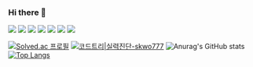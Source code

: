 ### Hi there 👋

<img src="https://img.shields.io/badge/html5-E34F26?style=flat&logo=html5&logoColor=white"/> <img src="https://img.shields.io/badge/html5-E34F26?style=flat&logo=TypeScript&logoColor=white"/>
<img src="https://img.shields.io/badge/TypeScript-3178C6?style=flat&logo=TypeScript&logoColor=white"/>
<img src="https://img.shields.io/badge/TypeScript-3178C6?style=flat&logo=TypeScript&logoColor=white"/>
<img src="https://img.shields.io/badge/TypeScript-3178C6?style=flat&logo=TypeScript&logoColor=white"/>
<img src="https://img.shields.io/badge/TypeScript-3178C6?style=flat&logo=TypeScript&logoColor=white"/>
<img src="https://img.shields.io/badge/TypeScript-3178C6?style=flat&logo=TypeScript&logoColor=white"/>
<!--
**HJ-dp/HJ-dp** is a ✨ _special_ ✨ repository because its `README.md` (this file) appears on your GitHub profile.

Here are some ideas to get you started:

- 🔭 I’m currently working on ...
- 🌱 I’m currently learning ...
- 👯 I’m looking to collaborate on ...
- 🤔 I’m looking for help with ...
- 💬 Ask me about ...
- 📫 How to reach me: ...
- 😄 Pronouns: ...
- ⚡ Fun fact: ...
-->


[![Solved.ac
프로필](http://mazassumnida.wtf/api/v2/generate_badge?boj=skwo777)](https://solved.ac/skwo777)
[![코드트리|실력진단-skwo777](https://banner.codetree.ai/v1/banner/skwo777)](https://www.codetree.ai/profiles/skwo777)
![Anurag's GitHub stats](https://github-readme-stats.vercel.app/api?username=HJ-dp&show_icons=true&theme=radical)
[![Top Langs](https://github-readme-stats.vercel.app/api/top-langs/?username=HJ-dp&layout=compact)](https://github.com/HJ-dp/github-readme-stats)
